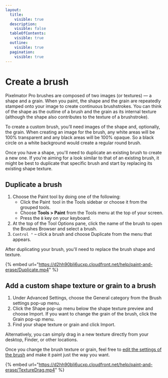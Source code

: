 ```yaml
---
layout:
  title:
    visible: true
  description:
    visible: false
  tableOfContents:
    visible: true
  outline:
    visible: true
  pagination:
    visible: true
---
```


# Create a brush

Pixelmator Pro brushes are composed of two images (or textures) — a shape and a grain. When you paint, the shape and the grain are repeatedly stamped onto your image to create continuous brushstrokes. You can think of the shape as the outline of a brush and the grain as its internal texture (although the shape also contributes to the texture of a brushstroke).

To create a custom brush, you’ll need images of the shape and, optionally, the grain. When creating an image for the brush, any white areas will be 100% transparent and any black areas will be 100% opaque. So a black circle on a white background would create a regular round brush.

Once you have a shape, you'll need to duplicate an existing brush to create a new one. If you're aiming for a look similar to that of an existing brush, it might be best to duplicate that specific brush and start by replacing its existing shape texture.

## Duplicate a brush

1. Choose the Paint tool by doing one of the following:&#x20;
   * Click the Paint <img src="https://help.pixelmator.com/pixelmator-pro/3.5/assets/English/1580999191000.png" alt="" data-size="line"> tool in the Tools sidebar or choose it from the grouped tools.
   * Choose **Tools > Paint** from the Tools menu at the top of your screen.
   * Press the `B` key on your keyboard.
2. At the top of the Tool Options pane, click the name of the brush to open the Brushes Browser and select a brush.
3. `Control ⌃` – click a brush and choose Duplicate from the menu that appears.

After duplicating your brush, you'll need to replace the brush shape and texture.

{% embed url="https://d2hh90bli6ucxp.cloudfront.net/help/paint-and-erase/Duplicate.mp4" %}

## Add a custom shape texture or grain to a brush

1. Under Advanced Settings, choose the General category from the Brush settings pop-up menu.
2. Click the Shape pop-up menu below the shape texture preview and choose Import. If you want to change the grain of the brush, click the Grain pop-up menu.
3. Find your shape texture or grain and click Import.&#x20;

Alternatively, you can simply drag in a new texture directly from your desktop, Finder, or other locations.

Once you change the brush texture or grain, feel free to [edit the settings of the brush](edit-brush-settings.md) and make it paint just the way you want.

{% embed url="https://d2hh90bli6ucxp.cloudfront.net/help/paint-and-erase/TextureDrag.mp4" %}
